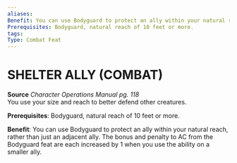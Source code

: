 ```yaml
---
aliases: 
Benefit: You can use Bodyguard to protect an ally within your natural reach, rather than just an adjacent ally. The bonus and penalty to AC from the Bodyguard feat are each increased by 1 when you use the ability on a smaller ally.
Prerequisites: Bodyguard, natural reach of 10 feet or more.
tags: 
Type: Combat Feat
---
```

# SHELTER ALLY (COMBAT)
**Source** _Character Operations Manual pg. 118_  
You use your size and reach to better defend other creatures.

**Prerequisites**: Bodyguard, natural reach of 10 feet or more.

**Benefit**: You can use Bodyguard to protect an ally within your natural reach, rather than just an adjacent ally. The bonus and penalty to AC from the Bodyguard feat are each increased by 1 when you use the ability on a smaller ally.
